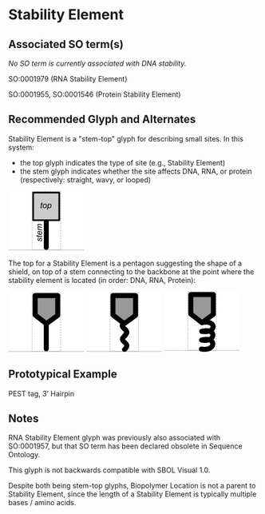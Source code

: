 # Stability Element

## Associated SO term(s)
*No SO term is currently associated with DNA stability.*

SO:0001979 (RNA Stability Element)

SO:0001955, SO:0001546 (Protein Stability Element)

## Recommended Glyph and Alternates
Stability Element is a "stem-top" glyph for describing small sites. In this system:

- the top glyph indicates the type of site (e.g., Stability Element)
- the stem glyph indicates whether the site affects DNA, RNA, or protein (respectively: straight, wavy, or looped)

![glyph specification](stem-top-specification.png)

The top for a Stability Element is a pentagon suggesting the shape of a shield, on top of a stem connecting to the backbone at the point where the stability element is located (in order: DNA, RNA, Protein):

![glyph specification](dna-stability-element-specification.png)
![glyph specification](rna-stability-element-specification.png)
![glyph specification](protein-stability-element-specification.png)

## Prototypical Example

PEST tag, 3’ Hairpin

## Notes
RNA Stability Element glyph was previously also associated with SO:0001957, but that SO term has been declared obsolete in Sequence Ontology.

This glyph is not backwards compatible with SBOL Visual 1.0.

Despite both being stem-top glyphs, Biopolymer Location is not a parent to Stability Element, since the length of a Stability Element is typically multiple bases / amino acids.

